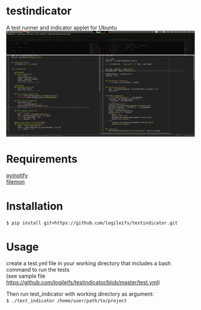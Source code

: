 # testindicator
A test runner and indicator applet for Ubuntu  
![alt tag](https://raw.githubusercontent.com/logileifs/testindicator/master/showcase.gif)

# Requirements
[pyinotify](https://github.com/seb-m/pyinotify)  
[filemon](https://github.com/logileifs/filemon)

# Installation
`$ pip install git+https://github.com/logileifs/testindicator.git`

# Usage
create a test.yml file in your working directory that includes a bash command to run the tests  
(see sample file https://github.com/logileifs/testindicator/blob/master/test.yml)  

Then run test_indicator with working directory as argument:  
`$ ./test_indicator /home/user/path/to/project`
